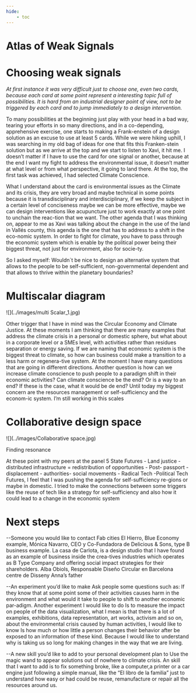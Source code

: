 ```yaml
---
hide:
    - toc
---
```


# Atlas of Weak Signals

<h1>Choosing weak signals</h1>

*At first instance it was very difficult just to choose one, even two cards, because each card at some point represent a interesting topic full of possibilities. It is hard from an industrial designer point of view, not to be triggered by each card and to jump immediately to a design intervention.*

To many possibilities at the beginning just play with your head in a bad way, tearing your efforts in so many directions, and in a co-depending, apprehensive exercise, one starts to making a Frank-enstein of a design solution as an excuse to use at least 5 cards.
While we were hiking uphill, I was searching in my old bag of ideas for one that fits this Franken-stein solution but as we arrive at the top and we start to listen to Xavi, it hit me. I doesn’t matter if I have to use the card for one signal or another, because at the end I want my fight to address the environmental issue, it doesn’t matter at what level or from what perspective, it going to land there. 
At the top, the first task was achieved, I had selected Climate Conscience.

What I understand about the card is environmental issues as the Climate and its crisis, they are very broad and maybe technical in some points because it is transdisciplinary and interdisciplinary, if we keep the subject in a certain level of conciseness maybe we can be more effective, maybe we can design interventions like acupuncture just to work exactly at one point to unchain the reac-tion that we want.
The other agenda that I was thinking on, appear to me as Xavi was talking about the change in the use of the land in Vallés county, this agenda is the one that has to address to a shift in the eco-nomic system. In order to fight for climate, you have to pass through the economic system which is enable by the political power being their biggest threat, not just for environment, also for socie-ty.

So I asked myself: Wouldn´t be nice to design an alternative system that allows to the people to be self-sufficient, non-governmental dependent and that allows to thrive within the planetary boundaries?





<h1>Multiscalar diagram</h1>


![](../images/multi Scalar_1.jpg)



Other trigger that I have in mind was the Circular Economy and Climate Justice.
At these moments I am thinking that there are many examples that address the climate crisis in a personal or domestic sphere, but what about in a corporate level or a SMEs level, with activities rather than residues separation or energy saving. If we are naming that economic system is the biggest threat to climate, so how can business could make a transition to a less harm or regenera-tive system.
At the moment I have many questions that are going in different directions.
Another question is how can we increase climate conscience to push people to a paradigm shift in their economic activities? Can climate conscience be the end? Or is a way to an end? If these is the case, what it would be de end?
Until today my biggest concern are the resources management or self-sufficiency and the econom-ic system.
I’m still working in this scales



<h1>Collaborative design space</h1>
![](../images/Collaborative space.jpg)

Finding resonance

At these point with my peers at the panel 5 State Futures - Land justice - distributed infrastructure = redistribution of opportunities - Post- passport - displacement - authorities- social movements - Radical Tech -Political Tech Futures, I feel that I was pushing the agenda for self-sufficiency re-gions or maybe in domestic.
I tried to make the connections between some triggers like the reuse of tech like a strategy for self-sufficiency and also how it could lead to a change in the economic system


<h1>Next steps</h1>
--Someone you would like to contact
Fab cities
El Hierro, Blue Economy example,
Mónica Navarro, CEO y Co-Fundadora de Delicious & Sons, type B business example.
La casa de Carlota, is a design studio that I have found as an example of business inside the crea-tives industries which operates as B Type Company and offering social impact strategies for their shareholders.
Alba Obiols, Responsable Diseño Circular en Barcelona centre de Disseny
Anna’s father

--An experiment you’d like to make
Ask people some questions such as:  If they know that at some point some of their activities causes harm in the environment and what would it take to people to shift to another economic par-adigm.
Another experiment I would like to do Is to measure the impact on people of the data visualization, what I mean is that there is a lot of examples, exhibitions, data representation, art works, activism and so on, about the environmental crisis caused by human activities, I would like to know Is how much or how little a person changes their behavior after be exposed to an information of these kind.
Because I would like to understand why is taking us so long for making changes in the way that we are living.

--A new skill you’d like to add to your personal development plan
to Use the magic wand to appear solutions out of nowhere to climate crisis.
An skill that I want to add is to fix something broke, like a computer,a printer or a car engine just following a simple manual, like the “El libro de la familia” just to understand how easy or had could be reuse, remanufacture or repair all the resources around us.
